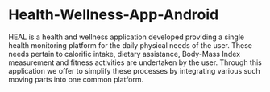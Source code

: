 # Health-Wellness-App-Android
HEAL is a health and wellness application developed providing a single health monitoring platform for the daily physical needs of the user. These needs pertain to calorific intake, dietary assistance, Body-Mass Index measurement and fitness activities are undertaken by the user. Through this application we offer to simplify these processes by integrating various such moving parts into one common platform. 
